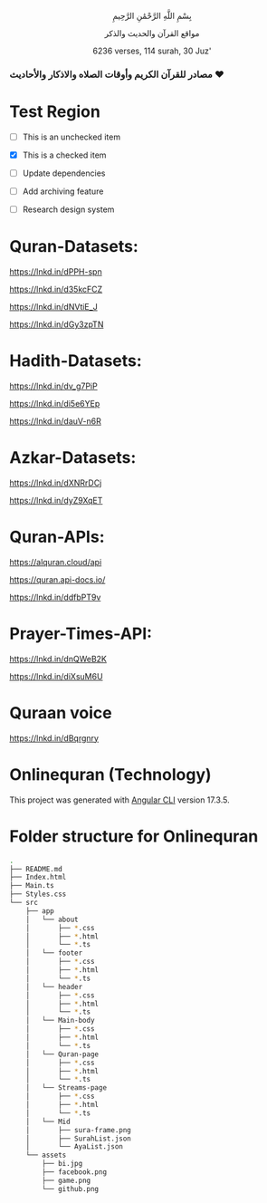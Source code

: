 <p align="center"> 
  بِسْمِ اللَّهِ الرَّحْمَٰنِ الرَّحِيمِ
</p>
<p align="center"> 
مواقع القرآن والحديث والذكر
</p>
<p align="center"> 
  6236 verses, 114 surah, 30 Juz'
</p>


### مصادر للقرآن الكريم وأوقات الصلاه والاذكار والأحاديث ❤️


# Test Region
- [ ] This is an unchecked item 
- [x] This is a checked item

- [ ] Update dependencies 
- [ ] Add archiving feature 
- [ ] Research design system


# Quran-Datasets:
https://lnkd.in/dPPH-spn

https://lnkd.in/d35kcFCZ

https://lnkd.in/dNVtiE_J

https://lnkd.in/dGy3zpTN

# Hadith-Datasets:
https://lnkd.in/dv_g7PiP

https://lnkd.in/di5e6YEp

https://lnkd.in/dauV-n6R

# Azkar-Datasets:

https://lnkd.in/dXNRrDCj

https://lnkd.in/dyZ9XqET

# Quran-APIs:

https://alquran.cloud/api

https://quran.api-docs.io/

https://lnkd.in/ddfbPT9v

# Prayer-Times-API:

https://lnkd.in/dnQWeB2K

https://lnkd.in/diXsuM6U

# Quraan voice 

https://lnkd.in/dBqrgnry



# Onlinequran (Technology)
This project was generated with [Angular CLI](https://github.com/angular/angular-cli) version 17.3.5.

# Folder structure for Onlinequran
```sh
.
├── README.md
├── Index.html
├── Main.ts
├── Styles.css
└── src
    ├── app
    │   └── about
    │       ├── *.css
    │       ├── *.html
    │       └── *.ts
    │   └── footer
    │       ├── *.css
    │       ├── *.html
    │       └── *.ts
    │   └── header
    │       ├── *.css
    │       ├── *.html
    │       └── *.ts
    │   └── Main-body
    │       ├── *.css
    │       ├── *.html
    │       └── *.ts
    │   └── Quran-page
    │       ├── *.css
    │       ├── *.html
    │       └── *.ts
    │   └── Streams-page
    │       ├── *.css
    │       ├── *.html
    │       └── *.ts
    │   └── Mid
    │       ├── sura-frame.png
    │       ├── SurahList.json
    │       └── AyaList.json
    └── assets
        ├── bi.jpg
        ├── facebook.png
        ├── game.png
        └── github.png
```

